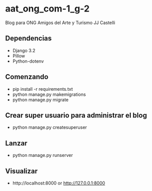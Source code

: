 # aat_ong_com-1_g-2
Blog para ONG Amigos del Arte y Turismo JJ Castelli

## Dependencias
- Django 3.2
- Pillow
- Python-dotenv

## Comenzando
- pip install -r requirements.txt
- python manage.py makemigrations
- python manage.py migrate

## Crear super usuario para administrar el blog
- python manage.py createsuperuser

## Lanzar
- python manage.py runserver

## Visualizar
- http://localhost:8000 or http://127.0.0.1:8000
